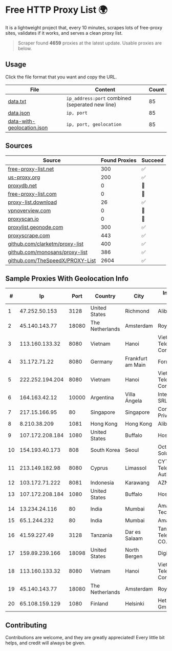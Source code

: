 
# Free HTTP Proxy List 🌍

It is a lightweight project that, every 10 minutes, scrapes lots of free-proxy sites, validates if it works, and serves a clean proxy list.


> Scraper found **4659** proxies at the latest update. Usable proxies are below.

## Usage

Click the file format that you want and copy the URL.


|File|Content|Count|
|----|-------|-----|
|[data.txt](https://raw.githubusercontent.com/themiralay/Proxy-List-World/master/data.txt)|`ip_address:port` combined (seperated new line)|85|
|[data.json](https://raw.githubusercontent.com/themiralay/Proxy-List-World/master/data.json)|`ip, port`|85|
|[data-with-geolocation.json](https://raw.githubusercontent.com/themiralay/Proxy-List-World/master/data-with-geolocation.json)|`ip, port, geolocation`|85|

## Sources

|Source|Found Proxies|Succeed|
|------|-------------|-------|
|[free-proxy-list.net](https://free-proxy-list.net)|300|✅|
|[us-proxy.org](https://www.us-proxy.org)|200|✅|
|[proxydb.net](http://proxydb.net)|0|🚫|
|[free-proxy-list.com](https://free-proxy-list.com/?page=&port=&type%5B%5D=http&type%5B%5D=https&up_time=0&search=Search)|0|🚫|
|[proxy-list.download](https://www.proxy-list.download/HTTP)|26|✅|
|[vpnoverview.com](https://vpnoverview.com/privacy/anonymous-browsing/free-proxy-servers)|0|🚫|
|[proxyscan.io](https://www.proxyscan.io)|0|🚫|
|[proxylist.geonode.com](https://proxylist.geonode.com/api/proxy-list?limit=300&page=1&sort_by=lastChecked&sort_type=desc&protocols=http,https)|300|✅|
|[proxyscrape.com](https://api.proxyscrape.com/v2/?request=displayproxies&protocol=http&timeout=10000&country=all&ssl=all&anonymity=all)|443|✅|
|[github.com/clarketm/proxy-list](https://raw.githubusercontent.com/clarketm/proxy-list/master/proxy-list-raw.txt)|400|✅|
|[github.com/monosans/proxy-list](https://raw.githubusercontent.com/monosans/proxy-list/main/proxies/http.txt)|386|✅|
|[github.com/TheSpeedX/PROXY-List](https://raw.githubusercontent.com/TheSpeedX/PROXY-List/master/http.txt)|2604|✅|


## Sample Proxies With Geolocation Info

|#|Ip|Port|Country|City|Internet Service Provider|
|-|--|----|-------|----|-------------------------|
|1|47.252.50.153|3128|United States|Richmond|Alibaba Cloud LLC|
|2|45.140.143.77|18080|The Netherlands|Amsterdam|RoyaleHosting BV|
|3|113.160.133.32|8080|Vietnam|Hanoi|VietNam Post and Telecom Corporation|
|4|31.172.71.22|8080|Germany|Frankfurt am Main|Fornex Hosting S.L.|
|5|222.252.194.204|8080|Vietnam|Hanoi|VietNam Post and Telecom Corporation|
|6|164.163.42.12|10000|Argentina|Villa Ángela|Interret Villa Angela SRL|
|7|217.15.166.95|80|Singapore|Singapore|Contabo Asia Private Limited|
|8|8.210.38.209|1081|Hong Kong|Hong Kong|Alibaba.com LLC|
|9|107.172.208.184|1080|United States|Buffalo|HostPapa|
|10|154.193.40.173|808|South Korea|Seoul|Octopus Web Solution Inc|
|11|213.149.182.98|8080|Cyprus|Limassol|CYTANET - Cyprus Telecommunications Authority|
|12|103.172.71.222|8081|Indonesia|Karawang|AZNET|
|13|107.172.208.184|1080|United States|Buffalo|HostPapa|
|14|13.234.24.116|80|India|Mumbai|Amazon Technologies Inc.|
|15|65.1.244.232|80|India|Mumbai|Amazon.com|
|16|41.59.227.49|3128|Tanzania|Dar es Salaam|Tanzania Telecommunications CO. LTD|
|17|159.89.239.166|18098|United States|North Bergen|DigitalOcean, LLC|
|18|113.160.133.32|8080|Vietnam|Hanoi|VietNam Post and Telecom Corporation|
|19|45.140.143.77|18080|The Netherlands|Amsterdam|RoyaleHosting BV|
|20|65.108.159.129|1080|Finland|Helsinki|Hetzner Online GmbH|



## Contributing

Contributions are welcome, and they are greatly appreciated! Every
little bit helps, and credit will always be given.

